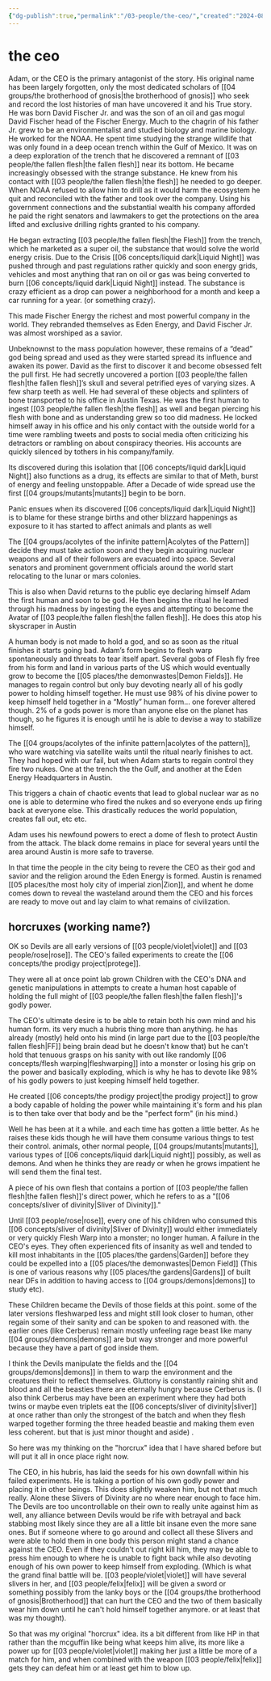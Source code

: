 ```yaml
---
{"dg-publish":true,"permalink":"/03-people/the-ceo/","created":"2024-08-08T14:56:38.349-05:00","updated":"2024-12-27T11:31:50.531-06:00"}
---
```


# the ceo

Adam, or the CEO is the primary antagonist of the story.  His original name has been largely forgotten, only the most dedicated scholars of [[04 groups/the brotherhood of gnosis\|the brotherhood of gnosis]] who seek and record the lost histories of man have uncovered it and his True story.  He was born David Fischer Jr.  and was the son of an oil and gas mogul David Fischer head of the Fischer Energy.  Much to the chagrin of his father Jr. grew to be an environmentalist and studied biology and marine biology.  He worked for the NOAA.  He spent time studying the strange wildlife that was only found in a deep ocean trench within the Gulf of Mexico. It was on a deep exploration of the trench that he discovered a remnant of [[03 people/the fallen flesh\|the fallen flesh]] near its bottom.  He became increasingly obsessed with the strange substance.   He knew from his contact with [[03 people/the fallen flesh\|the flesh]] he needed to go deeper.  When NOAA refused to allow him to drill as it would harm the ecosystem he quit and reconciled with the father and took over the company.  Using his government connections and the substantial wealth his company afforded he paid the right senators and lawmakers to get the protections on the area lifted and exclusive drilling rights granted to his company.

He began extracting [[03 people/the fallen flesh\|the Flesh]] from the trench, which he marketed as a super oil, the substance that would solve the world energy crisis. Due to the Crisis [[06 concepts/liquid dark\|Liquid Night]] was pushed through and past regulations rather quickly and soon energy grids, vehicles and most anything that ran on oil or gas was being converted to burn [[06 concepts/liquid dark\|Liquid Night]] instead.  The substance is crazy efficient as a drop can power a neighborhood for a month and keep a car running for a year.  (or something crazy).  

This made Fischer Energy the richest and most powerful company in the world.  They rebranded themselves as Eden Energy, and David Fischer Jr. was almost worshiped as a savior. 

Unbeknownst to the mass population however, these remains of a “dead” god being spread and used as they were started spread its influence and awaken its power.  David as the first to discover it and become obsessed felt the pull first.  He had secretly uncovered a portion [[03 people/the fallen flesh\|the fallen flesh]]’s skull and several petrified eyes of varying sizes.  A few sharp teeth as well.  He had several of these objects and splinters of bone transported to his office in Austin Texas.  He was the first human to ingest [[03 people/the fallen flesh\|the flesh]] as well and began piercing his flesh with bone and as understanding grew so too did madness.  He locked himself away in his office and his only contact with the outside world for a time were rambling tweets and posts to social media often criticizing his detractors or rambling on about conspiracy theories.  His accounts are quickly silenced by tothers in his company/family.

Its discovered during this isolation that [[06 concepts/liquid dark\|Liquid Night]] also functions as a drug, its effects are similar to that of Meth, burst of energy and feeling unstoppable.  After a Decade of wide spread use the first [[04 groups/mutants\|mutants]] begin to be born.  

Panic ensues when its discovered [[06 concepts/liquid dark\|Liquid Night]] is to blame for these strange births and other blizzard happenings as exposure to it has started to affect animals and plants as well

The [[04 groups/acolytes of the infinite pattern\|Acolytes of the Pattern]] decide they must take action soon and they begin acquiring nuclear weapons and all of their followers are evacuated into space.  Several senators and prominent government officials around the world start relocating to the lunar or mars colonies.  

This is also when David returns to the public eye declaring himself Adam the first human and soon to be god.  He then begins the ritual he learned through his madness by ingesting the eyes and attempting to become the Avatar of [[03 people/the fallen flesh\|the fallen flesh]].  He does this atop his skyscraper in Austin

A human body is not made to hold a god, and so as soon as the ritual finishes it starts going bad.  Adam’s form begins to flesh warp spontaneously and threats to tear itself apart. Several gobs of Flesh fly free from his form and land in various parts of the US which would eventually grow to become the [[05 places/the demonwastes\|Demon Fields]].  He manages to regain control but only buy devoting nearly all of his godly power to holding himself together. He must use 98% of his divine power to keep himself held together in a “Mostly” human form… one forever altered though.  2% of a gods power is more than anyone else on the planet has though, so he figures it is enough until he is able to devise a way to stabilize himself.

The [[04 groups/acolytes of the infinite pattern\|acolytes of the pattern]], who ware watching via satellite  waits until the ritual nearly finishes to act.  They had hoped with our fail, but when Adam starts to regain control they fire two nukes.  One at the trench the the Gulf, and another at the Eden Energy Headquarters in Austin. 

This triggers a chain of chaotic events that lead to global nuclear war as no one is able to determine who fired the nukes and so everyone ends up firing back at everyone else.  This drastically reduces the world population, creates fall out, etc etc. 

Adam uses his newfound powers to erect a dome of flesh to protect Austin from the attack. The black dome remains in place for several years until the area around Austin is more safe to traverse.  

In that time the people in the city being to revere the CEO as their god and savior and the religion around the Eden Energy is formed.  Austin is renamed [[05 places/the most holy city of imperial zion\|Zion]], and whent he dome comes down to reveal the wasteland around them the CEO and his forces are ready to move out and lay claim to what remains of civilization.

## horcruxes (working name?)
OK so Devils are all early versions of [[03 people/violet\|violet]] and [[03 people/rose\|rose]]. The CEO's failed experiments to create the [[06 concepts/the prodigy project\|protege]].

They were all at once point lab grown Children with the CEO's DNA and genetic manipulations in attempts to create a human host capable of holding the full might of [[03 people/the fallen flesh\|the fallen flesh]]'s godly power.

The CEO's ultimate desire is to be able to retain both his own mind and his human form. its very much a hubris thing more than anything. he has already (mostly) held onto his mind (in large part due to the [[03 people/the fallen flesh\|FF]] being brain dead but he doesn't know that) but he can't hold that tenuous grasps on his sanity with out like randomly [[06 concepts/flesh warping\|fleshwarping]] into a monster or losing his grip on the power and basically exploding, which is why he has to devote like 98% of his godly powers to just keeping himself held together.

He created [[06 concepts/the prodigy project\|the prodigy project]] to grow a body capable of holding the power while maintaining it's form and his plan is to then take over that body and be the "perfect form" (in his mind.)

Well he has been at it a while. and each time has gotten a little better. As he raises these kids though he will have them consume various things to test their control. animals, other normal people, [[04 groups/mutants\|mutants]], various types of [[06 concepts/liquid dark\|Liquid night]] possibly, as well as demons. And when he thinks they are ready or when he grows impatient he will send them the final test.

A piece of his own flesh that contains a portion of [[03 people/the fallen flesh\|the fallen flesh]]'s direct power, which he refers to as a "[[06 concepts/sliver of divinity\|Sliver of Divinity]]."

Until [[03 people/rose\|rose]], every one of his children who consumed this [[06 concepts/sliver of divinity\|Sliver of Divinity]] would either immediately or very quickly Flesh Warp into a monster; no longer human. A failure in the CEO's eyes. They often experienced fits of insanity as well and tended to kill most inhabitants in the [[05 places/the gardens\|Garden]] before they could be expelled into a [[05 places/the demonwastes\|Demon Field]] (This is one of various reasons why [[05 places/the gardens\|Gardens]] of built near DFs in addition to having access to [[04 groups/demons\|demons]] to study etc).

These Children became the Devils of those fields at this point. some of the later versions fleshwarped less and might still look closer to human, other regain some of their sanity and can be spoken to and reasoned with. the earlier ones (like Cerberus) remain mostly unfeeling rage beast like many [[04 groups/demons\|demons]] are but way stronger and more powerful because they have a part of god inside them.

I think the Devils manipulate the fields and the [[04 groups/demons\|demons]] in them to warp the environment and the creatures their to reflect themselves. Gluttony is constantly raining shit and blood and all the beasties there are eternally hungry because Cerberus is. (I also think Cerberus may have been an experiment where they had both twins or maybe even triplets eat the [[06 concepts/sliver of divinity\|sliver]] at once rather than only the strongest of the batch and when they flesh warped together forming the three headed beastie and making them even less coherent. but that is just minor thought and aside) .

So here was my thinking on the "horcrux" idea that I have shared before but will put it all in once place right now.

The CEO, in his hubris, has laid the seeds for his own downfall within his failed experiments. He is taking a portion of his own godly power and placing it in other beings. This does slightly weaken him, but not that much really. Alone these Slivers of Divinity are no where near enough to face him. The Devils are too uncontrollable on their own to really unite against him as well, any alliance between Devils would be rife with betrayal and back stabbing most likely since they are all a little bit insane even the more sane ones. But if someone where to go around and collect all these Slivers and were able to hold them in one body this person might stand a chance against the CEO. Even if they couldn't out right kill him, they may be able to press him enough to where he is unable to fight back while also devoting enough of his own power to keep himself from exploding. (Which is what the grand final battle will be. [[03 people/violet\|violet]] will have several slivers in her, and [[03 people/felix\|felix]] will be given a sword or something possibly from the lanky boys or the [[04 groups/the brotherhood of gnosis\|Brotherhood]] that can hurt the CEO and the two of them basically wear him down until he can't hold himself together anymore. or at least that was my thought).

So that was my original "horcrux" idea. its a bit different from like HP in that rather than the mcguffin like being what keeps him alive, its more like a power up for [[03 people/violet\|violet]] making her just a little be more of a match for him, and when combined with the weapon [[03 people/felix\|felix]] gets they can defeat him or at least get him to blow up.